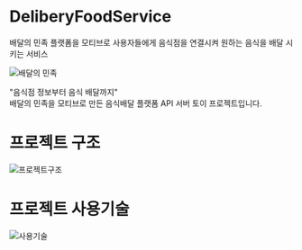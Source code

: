 # DeliberyFoodService
배달의 민족 플랫폼을 모티브로 사용자들에게 음식점을 연결시켜 원하는 음식을 배달 시키는 서비스

![배달의 민족](https://user-images.githubusercontent.com/80434153/138584414-6f5c6977-fa2f-4fdf-9d8b-f4ec7d436787.png)

"음식점 정보부터 음식 배달까지"<br>
배달의 민족을 모티브로 만든 음식배달 플랫폼 API 서버 토이 프로젝트입니다.


# 프로젝트 구조

![프로젝트구조](https://user-images.githubusercontent.com/80434153/138026837-50824929-d785-4eca-969f-1ff1e2c54761.png)

# 프로젝트 사용기술

![사용기술](https://user-images.githubusercontent.com/80434153/138026855-6253e281-c69a-49d9-903a-97dda97bfea0.png)
